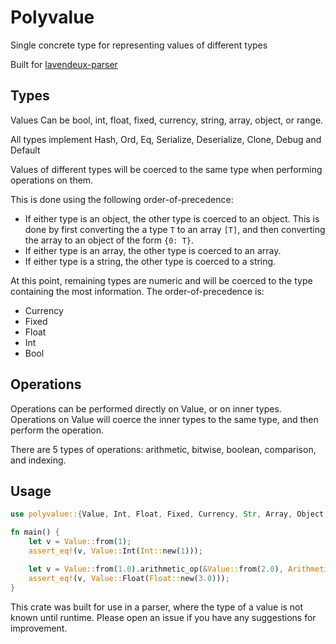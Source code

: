 # Polyvalue
Single concrete type for representing values of different types

Built for [lavendeux-parser](https://github.com/rscarson/lavendeux-parser)

## Types

Values Can be bool, int, float, fixed, currency, string, array, object, or range.

All types implement Hash, Ord, Eq, Serialize, Deserialize, Clone, Debug and Default

Values of different types will be coerced to the same type when performing operations on them.

This is done using the following order-of-precedence:
- If either type is an object, the other type is coerced to an object. This is done by first converting the a type `T` to an array `[T]`, and then converting the array to an object of the form `{0: T}`.
- If either type is an array, the other type is coerced to an array.
- If either type is a string, the other type is coerced to a string.

At this point, remaining types are numeric and will be coerced to the type containing the most information. The order-of-precedence is:
- Currency
- Fixed
- Float
- Int
- Bool

## Operations

Operations can be performed directly on Value, or on inner types. Operations on Value will coerce the inner types to the same type, and then perform the operation.

There are 5 types of operations: arithmetic, bitwise, boolean, comparison, and indexing.

## Usage
```rust
use polyvalue::{Value, Int, Float, Fixed, Currency, Str, Array, Object, Range};

fn main() {
    let v = Value::from(1);
    assert_eq!(v, Value::Int(Int::new(1)));

    let v = Value::from(1.0).arithmetic_op(&Value::from(2.0), ArithmeticOperation::Add).unwrap();
    assert_eq!(v, Value::Float(Float::new(3.0)));
}
```

This crate was built for use in a parser, where the type of a value is not known until runtime.
Please open an issue if you have any suggestions for improvement.